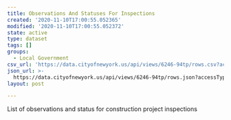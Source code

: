```yaml
---
title: Observations And Statuses For Inspections
created: '2020-11-10T17:00:55.052365'
modified: '2020-11-10T17:00:55.052372'
state: active
type: dataset
tags: []
groups:
  - Local Government
csv_url: 'https://data.cityofnewyork.us/api/views/6246-94tp/rows.csv?accessType=DOWNLOAD'
json_url: >-
  https://data.cityofnewyork.us/api/views/6246-94tp/rows.json?accessType=DOWNLOAD
layout: post

---
```

List of observations and status for construction project inspections
